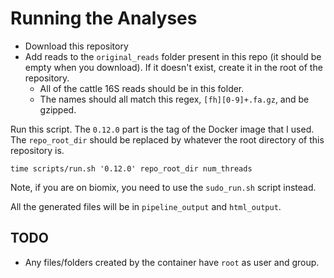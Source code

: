 # Running the Analyses

- Download this repository
- Add reads to the `original_reads` folder present in this repo (it should be empty when you download).  If it doesn't exist, create it in the root of the repository.
  - All of the cattle 16S reads should be in this folder.
  - The names should all match this regex, `[fh][0-9]+.fa.gz`, and be gzipped.

Run this script.  The `0.12.0` part is the tag of the Docker image that I used.  The `repo_root_dir` should be replaced by whatever the root directory of this repository is.

```
time scripts/run.sh '0.12.0' repo_root_dir num_threads
```

Note, if you are on biomix, you need to use the `sudo_run.sh` script instead.

All the generated files will be in `pipeline_output` and `html_output`.

## TODO

- Any files/folders created by the container have `root` as user and group.
